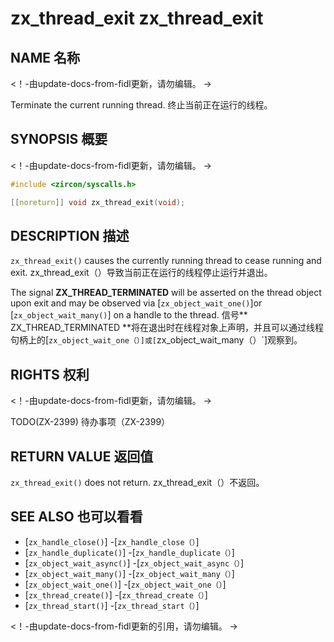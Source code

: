  
# zx_thread_exit  zx_thread_exit 

 
## NAME  名称 

<!-- Updated by update-docs-from-fidl, do not edit. -->  <！-由update-docs-from-fidl更新，请勿编辑。 ->

Terminate the current running thread.  终止当前正在运行的线程。

 
## SYNOPSIS  概要 

<!-- Updated by update-docs-from-fidl, do not edit. -->  <！-由update-docs-from-fidl更新，请勿编辑。 ->

```c
#include <zircon/syscalls.h>

[[noreturn]] void zx_thread_exit(void);
```
 

 
## DESCRIPTION  描述 

`zx_thread_exit()` causes the currently running thread to cease running and exit. zx_thread_exit（）导致当前正在运行的线程停止运行并退出。

The signal **ZX_THREAD_TERMINATED** will be asserted on the thread object upon exit and may be observed via [`zx_object_wait_one()`]or [`zx_object_wait_many()`] on a handle to the thread. 信号** ZX_THREAD_TERMINATED **将在退出时在线程对象上声明，并且可以通过线程句柄上的[`zx_object_wait_one（）]或[`zx_object_wait_many（）`]观察到。

 
## RIGHTS  权利 

<!-- Updated by update-docs-from-fidl, do not edit. -->  <！-由update-docs-from-fidl更新，请勿编辑。 ->

TODO(ZX-2399)  待办事项（ZX-2399）

 
## RETURN VALUE  返回值 

`zx_thread_exit()` does not return.  zx_thread_exit（）不返回。

 
## SEE ALSO  也可以看看 

 
 - [`zx_handle_close()`]  -[`zx_handle_close（）`]
 - [`zx_handle_duplicate()`]  -[`zx_handle_duplicate（）`]
 - [`zx_object_wait_async()`]  -[`zx_object_wait_async（）`]
 - [`zx_object_wait_many()`]  -[`zx_object_wait_many（）`]
 - [`zx_object_wait_one()`]  -[`zx_object_wait_one（）`]
 - [`zx_thread_create()`]  -[`zx_thread_create（）`]
 - [`zx_thread_start()`]  -[`zx_thread_start（）`]

<!-- References updated by update-docs-from-fidl, do not edit. -->  <！-由update-docs-from-fidl更新的引用，请勿编辑。 ->

